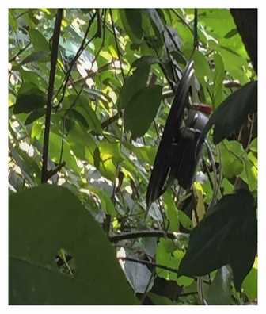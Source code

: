 <img src="https://github.com/mewithoutnara/shuoxintan/blob/500a42c7359e6b5ee754074eb61bc375c6694b2b/photos/files/soundinstallation_simultanhalle.JPG" height="600" width="1024">
